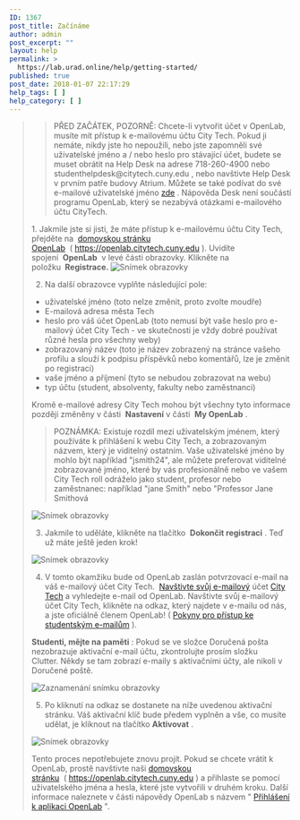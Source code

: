 ```yaml
---
ID: 1367
post_title: Začínáme
author: admin
post_excerpt: ""
layout: help
permalink: >
  https://lab.urad.online/help/getting-started/
published: true
post_date: 2018-01-07 22:17:29
help_tags: [ ]
help_category: [ ]
---
```

<blockquote>
<blockquote>PŘED ZAČÁTEK, POZORNĚ: Chcete-li vytvořit účet v OpenLab, musíte mít přístup k e-mailovému účtu City Tech. Pokud ji nemáte, nikdy jste ho nepoužili, nebo jste zapomněli své uživatelské jméno a / nebo heslo pro stávající účet, budete se muset obrátit na Help Desk na adrese 718-260-4900 nebo studenthelpdesk@citytech.cuny.edu , nebo navštivte Help Desk v prvním patře budovy Atrium. Můžete se také podívat do své e-mailové uživatelské jméno <a href="http://cis.citytech.cuny.edu/Student/it_student_findemail.aspx">zde</a> . Nápověda Desk není součástí programu OpenLab, který se nezabývá otázkami e-mailového účtu CityTech.</blockquote>
1. Jakmile jste si jisti, že máte přístup k e-mailovému účtu City Tech, přejděte na  <a href="http://https//openlab.citytech.cuny.edu">domovskou stránku OpenLab</a>  ( <a href="https://lab.urad.online/">https://openlab.citytech.cuny.edu</a> ). Uvidíte spojení  <strong>OpenLab</strong>  v levé části obrazovky. Klikněte na položku <strong> Registrace.</strong>

<img class="alignnone wp-image-36128 size-full" src="https://openlab.citytech.cuny.edu/wp-content/uploads/2012/08/signing_up_1_v2.png" alt="Snímek obrazovky" />

2. Na další obrazovce vyplňte následující pole:
<ul>
 	<li>uživatelské jméno (toto nelze změnit, proto zvolte moudře)</li>
 	<li>E-mailová adresa města Tech</li>
 	<li>heslo pro váš účet OpenLab (toto nemusí být vaše heslo pro e-mailový účet City Tech - ve skutečnosti je vždy dobré používat různé hesla pro všechny weby)</li>
 	<li>zobrazovaný název (toto je název zobrazený na stránce vašeho profilu a slouží k podpisu příspěvků nebo komentářů, lze je změnit po registraci)</li>
 	<li>vaše jméno a příjmení (tyto se nebudou zobrazovat na webu)</li>
 	<li>typ účtu (student, absolventy, fakulty nebo zaměstnanci)</li>
</ul>
Kromě e-mailové adresy City Tech mohou být všechny tyto informace později změněny v části  <strong>Nastavení</strong> v části  <strong>My OpenLab</strong> .
<blockquote>POZNÁMKA: Existuje rozdíl mezi uživatelským jménem, ​​který používáte k přihlášení k webu City Tech, a zobrazovaným názvem, který je viditelný ostatním. Vaše uživatelské jméno by mohlo být například "jsmith24", ale můžete preferovat viditelné zobrazované jméno, které by vás profesionálně nebo ve vašem City Tech roll odráželo jako student, profesor nebo zaměstnanec: například "jane Smith" nebo "Professor Jane Smithová<a id="email" href="https://lab.urad.online/help/registrace-na-openlab/" name="email"></a></blockquote>
<img class="alignnone wp-image-36130 size-full" src="https://openlab.citytech.cuny.edu/wp-content/uploads/2012/08/signing_up_2_v3.png" alt="Snímek obrazovky" />

3. Jakmile to uděláte, klikněte na tlačítko  <strong>Dokončit registraci</strong> . Teď už máte ještě jeden krok!

<img class="alignnone wp-image-36131 size-full" src="https://openlab.citytech.cuny.edu/wp-content/uploads/2012/08/signing_up_3_v2.png" alt="Snímek obrazovky" />

4. V tomto okamžiku bude od OpenLab zaslán potvrzovací e-mail na váš e-mailový účet City Tech.  <a href="https://login.microsoftonline.com/login.srf?wa=wsignin1.0&amp;rpsnv=2&amp;ct=1377636614&amp;rver=6.1.6206.0&amp;wp=MBI_KEY&amp;wreply=https:%2F%2Fwww.outlook.com%2Fowa%2F&amp;id=260563&amp;whr=mail.citytech.cuny.edu&amp;CBCXT=out">Navštivte svůj e-mailový</a> účet <a href="https://login.microsoftonline.com/login.srf?wa=wsignin1.0&amp;rpsnv=2&amp;ct=1377636614&amp;rver=6.1.6206.0&amp;wp=MBI_KEY&amp;wreply=https:%2F%2Fwww.outlook.com%2Fowa%2F&amp;id=260563&amp;whr=mail.citytech.cuny.edu&amp;CBCXT=out">City Tech</a> a vyhledejte e-mail od OpenLab. Navštivte svůj e-mailový účet City Tech, klikněte na odkaz, který najdete v e-mailu od nás, a jste oficiálně členem OpenLab! ( <a title="Přístup k e-mailu City Tech (pro studenty)" href="https://lab.urad.online/help/accessing-your-city-tech-email-for-students/">Pokyny pro přístup ke studentským e-mailům</a> ).

<strong>Studenti, mějte na paměti</strong> : Pokud se ve složce Doručená pošta nezobrazuje aktivační e-mail účtu, zkontrolujte prosím složku Clutter. Někdy se tam zobrazí e-maily s aktivačními účty, ale nikoli v Doručené poště.

<img class="alignnone wp-image-8788 size-full" src="https://openlab.citytech.cuny.edu/wp-content/uploads/2012/08/Signing_Up_4.jpg" alt="Zaznamenání snímku obrazovky" />

5. Po kliknutí na odkaz se dostanete na níže uvedenou aktivační stránku. Váš aktivační klíč bude předem vyplněn a vše, co musíte udělat, je kliknout na tlačítko <strong>Aktivovat</strong> .

<img class="alignnone wp-image-43490 size-full" src="https://openlab.citytech.cuny.edu/wp-content/uploads/2012/08/signing_up_4.png" alt="Snímek obrazovky" />

Tento proces nepotřebujete znovu projít. Pokud se chcete vrátit k OpenLab, prostě navštivte naši <a href="http://https//openlab.citytech.cuny.edu">domovskou stránku</a>  ( <a href="https://lab.urad.online/">https://openlab.citytech.cuny.edu</a> ) a přihlaste se pomocí uživatelského jména a hesla, které jste vytvořili v druhém kroku. Další informace naleznete v části nápovědy OpenLab s názvem " <a href="https://lab.urad.online/help/prihlaseni-k-openlab/">Přihlášení k aplikaci OpenLab</a> ".</blockquote>